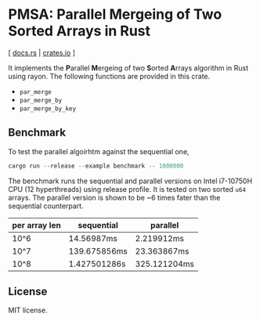# PMSA: Parallel Mergeing of Two Sorted Arrays in Rust

\[ [docs.rs](https://docs.rs/pmsa/) | [crates.io](https://crates.io/crates/pmsa) \]

It implements the **P**arallel **M**ergeing of two **S**orted
**A**rrays algorithm in Rust using rayon. The following functions are
provided in this crate.

- `par_merge`
- `par_merge_by`
- `par_merge_by_key`

## Benchmark

To test the parallel algoirhtm against the sequential one,

```rust
cargo run --release --example benchmark -- 1000000
```

The benchmark runs the sequential and parallel versions on Intel
i7-10750H CPU (12 hyperthreads) using release profile. It is tested on
two sorted `u64` arrays. The parallel version is shown to be ~6 times
fater than the sequential counterpart.

| per array len | sequential   | parallel     |
|---------------|--------------|--------------|
| 10^6          | 14.56987ms   | 2.219912ms   |
| 10^7          | 139.675856ms | 23.363867ms  |
| 10^8          | 1.427501286s | 325.121204ms |

## License

MIT license.

